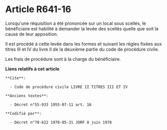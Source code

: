 # Article R641-16

Lorsqu'une réquisition a été prononcée sur un local sous scellés, le bénéficiaire est habilité à demander la levée des
scellés quelle que soit la cause de leur apposition.

Il est procédé à cette levée dans les formes et suivant les règles fixées aux titres III et IV du livre II de la deuxième
partie du code de procédure civile.

Les frais de procédure sont à la charge du bénéficiaire.

**Liens relatifs à cet article**

	**Cite**:

	  - Code de procédure civile LIVRE II TITRES III ET IV

	**Anciens textes**:

	  - Décret n°55-933 1955-07-11 art. 16

	**Codifié par**:

	  - Décret n°78-622 1978-05-31 JORF 8 juin 1978
